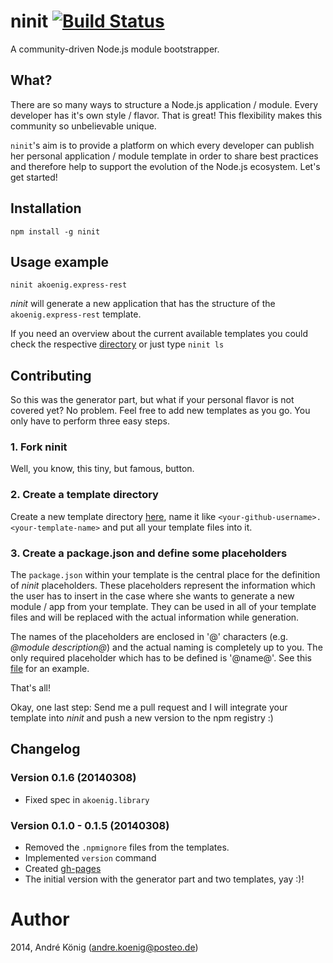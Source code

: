 # ninit [![Build Status](https://travis-ci.org/akoenig/ninit.png?branch=master)](https://travis-ci.org/akoenig/ninit)

A community-driven Node.js module bootstrapper.

## What?

There are so many ways to structure a Node.js application / module. Every developer has it's own style / flavor. That is great! This flexibility makes this community so unbelievable unique.

`ninit`'s aim is to provide a platform on which every developer can publish her personal application / module template in order to share best practices and therefore help to support the evolution of the Node.js ecosystem. Let's get started!

## Installation

    npm install -g ninit

## Usage example

    ninit akoenig.express-rest

_ninit_ will generate a new application that has the structure of the `akoenig.express-rest` template.


If you need an overview about the current available templates you could check the respective [directory](https://github.com/akoenig/ninit/tree/master/templates) or just type `ninit ls`

## Contributing

So this was the generator part, but what if your personal flavor is not covered yet? No problem. Feel free to add new templates as you go. You only have to perform three easy steps.

### 1. Fork ninit

Well, you know, this tiny, but famous, button.

### 2. Create a template directory

Create a new template directory [here](https://github.com/akoenig/ninit/tree/master/templates), name it like `<your-github-username>.<your-template-name>` and put all your template files into it.

### 3. Create a package.json and define some placeholders

The `package.json` within your template is the central place for the definition of _ninit_ placeholders. These placeholders represent the information which the user has to insert in the case where she wants to generate a new module / app from your template. They can be used in all of your template files and will be replaced with the actual information while generation.

The names of the placeholders are enclosed in '@' characters (e.g. _@module description@_) and the actual naming is completely up to you. The only required placeholder which has to be defined is '@name@'. See this [file](https://github.com/akoenig/ninit/blob/master/templates/akoenig.library/package.json) for an example.

That's all!

Okay, one last step: Send me a pull request and I will integrate your template into _ninit_ and push a new version to the npm registry :)

## Changelog

### Version 0.1.6 (20140308)

- Fixed spec in `akoenig.library`

### Version 0.1.0 - 0.1.5 (20140308)

- Removed the `.npmignore` files from the templates.
- Implemented `version` command
- Created [gh-pages](http://akoenig.github.io/ninit)
- The initial version with the generator part and two templates, yay :)!

# Author

2014, André König (andre.koenig@posteo.de)

